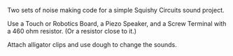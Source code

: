 Two sets of noise making code for a simple Squishy Circuits sound project.

Use a Touch or Robotics Board, a Piezo Speaker, and a Screw Terminal with a 460 ohm resistor. (Or a resistor close to it.)

Attach alligator clips and use dough to change the sounds.
